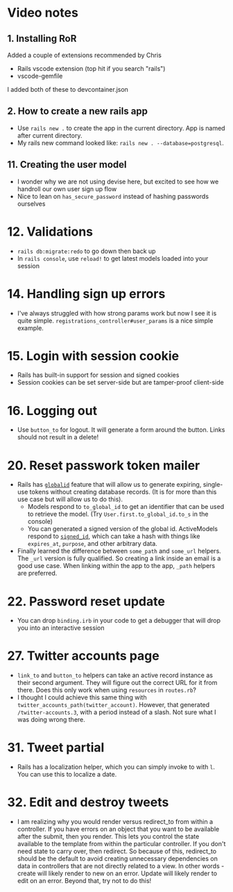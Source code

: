 # Video notes

## 1. Installing RoR

Added a couple of extensions recommended by Chris

- Rails vscode extension (top hit if you search "rails")
- vscode-gemfile

I added both of these to devcontainer.json

## 2. How to create a new rails app

- Use `rails new .` to create the app in the current directory. App is named after current directory.
- My rails new command looked like: `rails new . --database=postgresql`.

## 11. Creating the user model

- I wonder why we are not using devise here, but excited to see how we handroll our own user sign up flow
- Nice to lean on `has_secure_password` instead of hashing passwords ourselves

# 12. Validations

- `rails db:migrate:redo` to go down then back up
- In `rails console`, use `reload!` to get latest models loaded into your session

# 14. Handling sign up errors

- I've always struggled with how strong params work but now I see it is quite simple. `registrations_controller#user_params` is a nice simple example.

# 15. Login with session cookie

- Rails has built-in support for session and signed cookies
- Session cookies can be set server-side but are tamper-proof client-side

# 16. Logging out

- Use `button_to` for logout. It will generate a form around the button. Links should not result in a delete!

# 20. Reset passwork token mailer

- Rails has [`globalid`](https://github.com/rails/globalid) feature that will allow us to generate expiring, single-use tokens without creating database records. (It is for more than this use case but will allow us to do this).
  - Models respond to `to_global_id` to get an identifier that can be used to retrieve the model. (Try `User.first.to_global_id.to_s` in the console)
  - You can generated a signed version of the global id. ActiveModels respond to [`signed_id`](https://blog.saeloun.com/2020/05/20/rails-6-1-adds-support-for-signed-ids-to-active-record.html), which can take a hash with things like `expires_at`, `purpose`, and other arbitrary data.
- Finally learned the difference between `some_path` and `some_url` helpers. The `_url` version is fully qualified. So creating a link inside an email is a good use case. When linking within the app to the app, `_path` helpers are preferred.

# 22. Password reset update

- You can drop `binding.irb` in your code to get a debugger that will drop you into an interactive session

# 27. Twitter accounts page

- `link_to` and `button_to` helpers can take an active record instance as their second argument. They will figure out the correct URL for it from there. Does this only work when using `resources` in `routes.rb`?
- I thought I could achieve this same thing with `twitter_accounts_path(twitter_account)`. However, that generated `/twitter-accounts.3`, with a period instead of a slash. Not sure what I was doing wrong there.

# 31. Tweet partial

- Rails has a localization helper, which you can simply invoke to with `l`. You can use this to localize a date.

# 32. Edit and destroy tweets

- I am realizing why you would render versus redirect_to from within a controller. If you have errors on an object that you want to be available after the submit, then you render. This lets you control the state available to the template from within the particular controller. If you don't need state to carry over, then redirect. So because of this, redirect_to should be the default to avoid creating unnecessary dependencies on data in controllers that are not directly related to a view. In other words - create will likely render to new on an error. Update will likely render to edit on an error. Beyond that, try not to do this!
